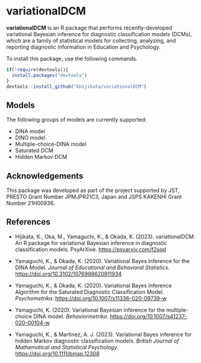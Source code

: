 # variationalDCM

**variationalDCM** is an R package that performs recently-developed variational Bayesian inference for diagnostic classification models (DCMs), which are a family of statistical models for collecting, analyzing, and reporting diagnostic information in Education and Psychology.

To install this package, use the following commands.

``` r
if(!require(devtools)){
  install.packages("devtools")
}
devtools::install_github("khijikata/variationalDCM")
```

## Models

The following groups of models are currently supported: 
- DINA model 
- DINO model 
- Multiple-choice-DINA model 
- Saturated DCM 
- Hidden Markov DCM

## Acknowledgements

This package was developed as part of the project supported by JST, PRESTO Grant Number JPMJPR21C3, Japan and JSPS KAKENHI Grant Number 21H00936.

## References

-   Hijikata, K., Oka, M., Yamaguchi, K., & Okada, K. (2023). variationalDCM: An R package for variational Bayesian inference in diagnostic classification models. PsyArXive. <https://psyarxiv.com/f2sqd>

-   Yamaguchi, K., & Okada, K. (2020). Variational Bayes Inference for the DINA Model. *Journal of Educational and Behavioral Statistics*. <https://doi.org/10.3102/1076998620911934>

-   Yamaguchi, K., & Okada, K. (2020). Variational Bayes Inference Algorithm for the Saturated Diagnostic Classification Model. *Psychometrika*. <https://doi.org/10.1007/s11336-020-09739-w>

-   Yamaguchi, K. (2020). Variational Bayesian inference for the multiple-choice DINA model. *Behaviormetrika*. <https://doi.org/10.1007/s41237-020-00104-w>

-   Yamaguchi, K., & Martinez, A. J. (2023). Variational Bayes inference for hidden Markov diagnostic classification models. *British Journal of Mathematical and Statistical Psychology*. <https://doi.org/10.1111/bmsp.12308>
